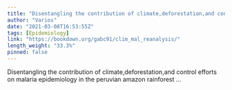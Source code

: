 ```yaml
---
title: "Disentangling the contribution of climate,deforestation,and control efforts on malaria epidemiology in the peruvian amazon rainforest"
author: "Varios"
date: "2021-03-08T16:53:55Z"
tags: [Epidemiology]
link: "https://bookdown.org/gabc91/clim_mal_reanalysis/"
length_weight: "33.3%"
pinned: false
---
```


Disentangling the contribution of climate,deforestation,and control efforts on malaria epidemiology in the peruvian amazon rainforest ...
